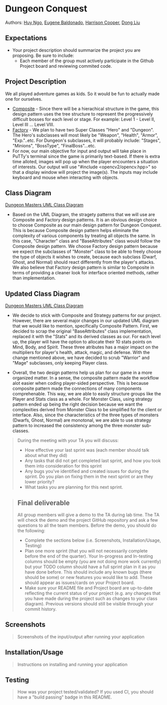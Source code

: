 # Dungeon Conquest
 Authors: [Huy Ngo](https://github.com/Tentorfield),
 [Eugene Baldonado](https://github.com/EugeneBaldonado), 
 [Harrison Cooper](https://github.com/Harry64C),
 [Dong Liu](https://github.com/Dliu117)
 
 ## Expectations
 * Your project description should summarize the project you are proposing. Be sure to include:
   * Each member of the group must actively participate in the Github Project board and reviewing commited code.

## Project Description
 We all played adventure games as kids. So it would be fun to actually made one for ourselves. 
* [Composite](https://www.tutorialspoint.com/design_pattern/composite_pattern.htm) - Since there will be a hierachical structure in the game, this design pattern uses the tree structure to represent the progressively difficult bosses for each level or stage. For example: Level 1 - Level II, Level III ... Level VIII. 
* [Factory](https://www.tutorialspoint.com/design_pattern/factory_pattern.htm) - We plan to have two Super Classes "Hero" and "Dungeon". The Hero's subclasses will most likely be "Weapon", "Health", "Armor", "Exp."..etc. For Dungeon's subclasses, it will probably include: "Stages", "Minions", "BossType", "FinalBoss"...etc.   
* For now, our main objective for input and output will take place in PuTTy's terminal since the game is primarily text-based. If there is extra time alloted, images will pop up when the player encounters a situation of interests. Our output will use "#include <opencv2/opencv.hpp>" so that a display window will project the image(s). The inputs may include keyboard and mouse when interacting with objects. 

## Class Diagram
[Dungeon Masters UML Class Diagram](https://lucid.app/documents/embeddedchart/f6655ad8-9027-43a4-b3ce-36ae92e1ef74)
* Based on the UML Diagram, the stragety patterns that we will use are Composite and Factory design patterns. It is an obvious design choice to choose Composite as our main design pattern for Dungeon Conquest. This is because Composite design pattern helps eliminate the complexity of various components by treating all objects the same. In this case, "Character" class and "BaseAttributes" class would follow the Composite design pattern. We choose Factory design pattern because we expect the subclasses of "Monster" class to be able to freely choose the type of objects it wishes to create, because each subclass (Dwarf, Ghost, and Normal) should react differently from the player's attacks. We also believe that Factory design pattern is similar to Composite in terms of providing a cleaner look for interface oriented methods, rather than implementation. 

## Updated Class Diagram
[Dungeon Masters UML Class Diagram](https://lucid.app/documents/embeddedchart/f6655ad8-9027-43a4-b3ce-36ae92e1ef74)

* We decide to stick with Composite and Strategy patterns for our project. However, there are several major changes in our updated UML diagram that we would like to mention, specifically Composite Pattern. First, we decided to scrap the original "BaseAttributes" class implementation, replaced it with the "Stats" and its derived classes as our. For each level up, the player will have the option to allocate their 10 stats points on Mind, Body, and Spirit. These three atributes has a major impact on the multipliers for player's health, attack, magic, and defense. With the change mentioned above, we have decided to scrub "Warrior" and "Mage" subclasses, only keeping Player class.

* Overall, the two design patterns help us plan for our game in a more organized matter. In a sense, the composite pattern made the workflow alot easier when coding player-sided perspective. This is because composite pattern made the connections of many components comprehenable. This way, we are able to easily structure groups like the Player and Stats class as a whole. For Monster Class, using strategy pattern ended up being the right decision because we want the complexities derived from Monster Class to be simplified for the client or interface. Also, since the characteristics of the three types of monsters (Dwarfs, Ghost, Normal) are monotonal, we are able to use strategy pattern to increased the consistency among the three monster sub-classes.   

> During the meeting with your TA you will discuss: 
 > * How effective your last sprint was (each member should talk about what they did)
 > * Any tasks that did not get completed last sprint, and how you took them into consideration for this sprint
 > * Any bugs you've identified and created issues for during the sprint. Do you plan on fixing them in the next sprint or are they lower priority?
 > * What tasks you are planning for this next sprint.

 
 > ## Final deliverable
 > All group members will give a demo to the TA during lab time. The TA will check the demo and the project GitHub repository and ask a few questions to all the team members. 
 > Before the demo, you should do the following:
 > * Complete the sections below (i.e. Screenshots, Installation/Usage, Testing)
 > * Plan one more sprint (that you will not necessarily complete before the end of the quarter). Your In-progress and In-testing columns should be empty (you are not doing more work currently) but your TODO column should have a full sprint plan in it as you have done before. This should include any known bugs (there should be some) or new features you would like to add. These should appear as issues/cards on your Project board.
 > * Make sure your README file and Project board are up-to-date reflecting the current status of your project (e.g. any changes that you have made during the project such as changes to your class diagram). Previous versions should still be visible through your commit history. 
 
 ## Screenshots
 > Screenshots of the input/output after running your application
 ## Installation/Usage
 > Instructions on installing and running your application
 ## Testing
 > How was your project tested/validated? If you used CI, you should have a "build passing" badge in this README.
 
